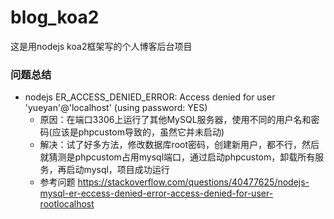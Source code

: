 # blog_koa2
这是用nodejs koa2框架写的个人博客后台项目
### 问题总结

+ nodejs ER_ACCESS_DENIED_ERROR: Access denied for user 'yueyan'@'localhost' (using password: YES)
  + 原因：在端口3306上运行了其他MySQL服务器，使用不同的用户名和密码(应该是phpcustom导致的，虽然它并未启动)
  + 解决：试了好多方法，修改数据库root密码，创建新用户，都不行，然后就猜测是phpcustom占用mysql端口，通过启动phpcustom，卸载所有服务，再启动mysql，项目成功运行
  + 参考问题 https://stackoverflow.com/questions/40477625/nodejs-mysql-er-eccess-denied-error-access-denied-for-user-rootlocalhost